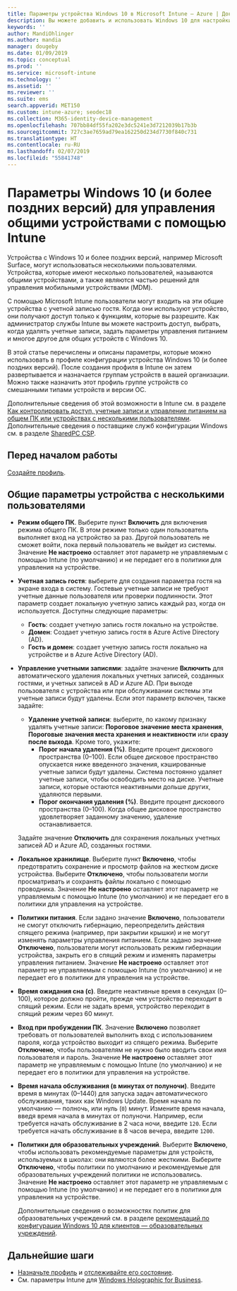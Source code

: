 ```yaml
---
title: Параметры устройства Windows 10 в Microsoft Intune — Azure | Документация Майкрософт
description: Вы можете добавить и использовать Windows 10 для настройки устройств, которые находятся в совместном доступе или используются несколькими пользователями в Microsoft Intune. См. список всех параметров и их функций на устройствах, включая Microsoft Surface. Профиль конфигурации устройства позволяет контролировать учетные записи гостя, управлять учетными записями и удалить неактивные учетные записи, разрешить или запретить сохранение в локальном хранилище, настроить питание и спящий режим, выбрать период обновления и использовать устройства в средах для образовательных учреждений.
keywords: ''
author: MandiOhlinger
ms.author: mandia
manager: dougeby
ms.date: 01/09/2019
ms.topic: conceptual
ms.prod: ''
ms.service: microsoft-intune
ms.technology: ''
ms.assetid: ''
ms.reviewer: ''
ms.suite: ems
search.appverid: MET150
ms.custom: intune-azure; seodec18
ms.collection: M365-identity-device-management
ms.openlocfilehash: 707bb84df55fa202e3dc5241e3d7212039b17b3b
ms.sourcegitcommit: 727c3ae7659ad79ea162250d234d7730f840c731
ms.translationtype: HT
ms.contentlocale: ru-RU
ms.lasthandoff: 02/07/2019
ms.locfileid: "55841748"
---
```

# <a name="windows-10-and-later-settings-to-manage-shared-devices-using-intune"></a>Параметры Windows 10 (и более поздних версий) для управления общими устройствами с помощью Intune

Устройства с Windows 10 и более поздних версий, например Microsoft Surface, могут использоваться несколькими пользователями. Устройства, которые имеют несколько пользователей, называются общими устройствами, а также являются частью решений для управления мобильными устройствами (MDM).

С помощью Microsoft Intune пользователи могут входить на эти общие устройства с учетной записью гостя. Когда они используют устройство, они получают доступ только к функциям, которые вы разрешите. Как администратор службы Intune вы можете настроить доступ, выбрать, когда удалять учетные записи, задать параметры управления питанием и многое другое для общих устройств с Windows 10.

В этой статье перечислены и описаны параметры, которые можно использовать в профиле конфигурации устройства Windows 10 (и более поздних версий). После создания профиля в Intune он затем развертывается и назначается группам устройств в вашей организации. Можно также назначить этот профиль группе устройств со смешанными типами устройств и версии ОС.

Дополнительные сведения об этой возможности в Intune см. в разделе [Как контролировать доступ, учетные записи и управление питанием на общем ПК или устройствах с несколькими пользователями](shared-user-device-settings.md). Дополнительные сведения о поставщике служб конфигурации Windows см. в разделе [SharedPC CSP](https://docs.microsoft.com/windows/client-management/mdm/sharedpc-csp).

## <a name="before-your-begin"></a>Перед началом работы

[Создайте профиль](shared-user-device-settings.md).

## <a name="shared-multi-user-device-settings"></a>Общие параметры устройства с несколькими пользователями

- **Режим общего ПК**. Выберите пункт **Включить** для включения режима общего ПК. В этом режиме только один пользователь выполняет вход на устройство за раз. Другой пользователь не сможет войти, пока первый пользователь не выйдет из системы. Значение **Не настроено** оставляет этот параметр не управляемым с помощью Intune (по умолчанию) и не передает его в политики для управления на устройстве.
- **Учетная запись гостя**: выберите для создания параметра гостя на экране входа в систему. Гостевые учетные записи не требуют учетные данные пользователя или проверки подлинности. Этот параметр создает локальную учетную запись каждый раз, когда он используется. Доступны следующие параметры:
  - **Гость**: создает учетную запись гостя локально на устройстве.
  - **Домен**: Создает учетную запись гостя в Azure Active Directory (AD).
  - **Гость и домен**: создает учетную запись гостя локально на устройстве и в Azure Active Directory (AD).
- **Управление учетными записями**: задайте значение **Включить** для автоматического удаления локальных учетных записей, созданных гостями, и учетных записей в AD и Azure AD. При выходе пользователя с устройства или при обслуживании системы эти учетные записи будут удалены. Если этот параметр включен, также задайте:
  - **Удаление учетной записи**: выберите, по какому признаку удалять учетные записи: **Пороговое значение места хранения**, **Пороговые значения места хранения и неактивности** или **сразу после выхода**. Кроме того, укажите:
    - **Порог начала удаления (%)**. Введите процент дискового пространства (0–100). Если общее дисковое пространство опускается ниже введенного значения, кэшированные учетные записи будут удалены. Система постоянно удаляет учетные записи, чтобы освободить место на диске. Учетные записи, которые остаются неактивными дольше других, удаляются первыми.
    - **Порог окончания удаления (%)**. Введите процент дискового пространства (0–100). Когда общее дисковое пространство удовлетворяет заданному значению, удаление останавливается.

  Задайте значение **Отключить** для сохранения локальных учетных записей AD и Azure AD, созданных гостями.

- **Локальное хранилище**. Выберите пункт **Включено**, чтобы предотвратить сохранение и просмотр файлов на жестком диске устройства. Выберите **Отключено**, чтобы пользователи могли просматривать и сохранять файлы локально с помощью проводника. Значение **Не настроено** оставляет этот параметр не управляемым с помощью Intune (по умолчанию) и не передает его в политики для управления на устройстве.
- **Политики питания**. Если задано значение **Включено**, пользователи не смогут отключить гибернацию, переопределить действия спящего режима (например, при закрытии крышки) и не могут изменять параметры управления питанием. Если задано значение **Отключено**, пользователи могут использовать режим гибернации устройства, закрыть его в спящий режим и изменять параметры управления питанием. Значение **Не настроено** оставляет этот параметр не управляемым с помощью Intune (по умолчанию) и не передает его в политики для управления на устройстве.
- **Время ожидания сна (с)**. Введите неактивные время в секундах (0–100), которое должно пройти, прежде чем устройство переходит в спящий режим. Если не задать время, устройство переходит в спящий режим через 60 минут.
- **Вход при пробуждении ПК**. Значение **Включено** позволяет требовать от пользователей выполнить вход с использованием пароля, когда устройство выходит из спящего режима. Выберите **Отключено**, чтобы пользователям не нужно было вводить свои имя пользователя и пароль. Значение **Не настроено** оставляет этот параметр не управляемым с помощью Intune (по умолчанию) и не передает его в политики для управления на устройстве.
- **Время начала обслуживания (в минутах от полуночи)**. Введите время в минутах (0–1440) для запуска задач автоматического обслуживания, таких как Windows Update. Время начала по умолчанию — полночь, или нуль (`0`) минут. Измените время начала, введя время начала в минутах от полуночи. Например, если требуется начать обслуживание в 2 часа ночи, введите `120`. Если требуется начать обслуживание в 8 часов вечера, введите `1200`.
- **Политики для образовательных учреждений**. Выберите **Включено**, чтобы использовать рекомендуемые параметры для устройств, используемых в школах: они являются более жесткими. Выберите **Отключено**, чтобы политики по умолчанию и рекомендуемые для образовательных учреждений политики не использовались. Значение **Не настроено** оставляет этот параметр не управляемым с помощью Intune (по умолчанию) и не передает его в политики для управления на устройстве.

  Дополнительные сведения о возможностях политик для образовательных учреждений см. в разделе [рекомендаций по конфигурации Windows 10 для клиентов — образовательных учреждений](https://docs.microsoft.com/education/windows/configure-windows-for-education).

## <a name="next-steps"></a>Дальнейшие шаги

- [Назначьте профиль](device-profile-assign.md) и [отслеживайте его состояние](device-profile-monitor.md).
- См. параметры Intune для [Windows Holographic for Business](shared-user-device-settings-windows-holographic.md).
